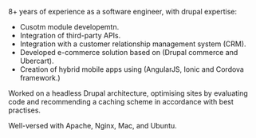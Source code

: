 8+ years of experience as a software engineer, with drupal expertise:
- Cusotm module developemtn.
- Integration of third-party APIs.
- Integration with a customer relationship management system (CRM).
- Developed e-commerce solution based on (Drupal commerce and Ubercart).
- Creation of hybrid mobile apps using (AngularJS, Ionic and Cordova framework.)

Worked on a headless Drupal architecture, optimising sites by evaluating code and recommending a caching scheme in accordance with best practises.

Well-versed with Apache, Nginx, Mac, and Ubuntu.
<!---
chandu7929/chandu7929 is a ✨ special ✨ repository because its `README.md` (this file) appears on your GitHub profile.
You can click the Preview link to take a look at your changes.
--->
